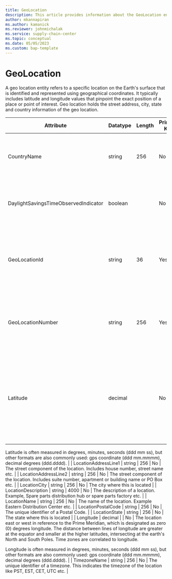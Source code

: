 ```yaml
---
title: GeoLocation
description: This article provides information about the GeoLocation entity.
author: mkannapiran
ms.author: kamanick
ms.reviewer: johnmichalak
ms.service: supply-chain-center
ms.topic: conceptual
ms.date: 05/05/2023
ms.custom: bap-template
---
```


# **GeoLocation**

A geo location entity refers to a specific location on the Earth's surface that is identified and represented using geographical coordinates. It typically includes latitude and longitude values that pinpoint the exact position of a place or point of interest. Geo location holds the street address, city, state and country information of the geo location.


|	Attribute	|	Datatype	|	Length	|	Primary Key	|	Description	|
|---------------|--------|------|----------|-----------|
|	CountryName	|	string	|	256	|	No	|	The country where this is located. Recommended to use ISO code for country	|
|	DaylightSavingsTimeObservedIndicator	|	boolean	|		|	No	|	Indicates whether daylight savings time (DST) is observed at this location.	|
|	GeoLocationId	|	string	|	36	|	Yes	|	The unique identifier of a Location. This is autogenerated by Supply Chain Center or Dynamics 365 applications	|
|	GeoLocationNumber	|	string	|	256	|	Yes	|	The unique number of a location. This is a referenced in an external system to identify the unique location	|
|	Latitude	|	decimal	|		|	No	|	The location north or south in reference to the equator, which is designated at zero (0) degrees. Parallel lines that circle the globe both north and south of the equator. 

Latitude is often measured in degrees, minutes, seconds (ddd mm ss), but other formats are also commonly used: gps coordinate (ddd mm.mmmm), decimal degrees (ddd.dddd).	|
|	LocationAddressLine1	|	string	|	256	|	No	|	The street component of the location. Includes house number, street name etc.	|
|	LocationAddressLine2	|	string	|	256	|	No	|	The street component of the location. Includes suite number, apartment or building name or PO Box etc.	|
|	LocationCity	|	string	|	256	|	No	|	The city where this is located	|
|	LocationDescription	|	string	|	4000	|	No	|	The description of a location. Example, Spare parts distribution hub or spare parts factory etc.	|
|	LocationName	|	string	|	256	|	No	|	The name of the location. Example Eastern Distribution Center etc.	|
|	LocationPostalCode	|	string	|	256	|	No	|	The unique identifier of a Postal Code.	|
|	LocationState	|	string	|	256	|	No	|	The state where this is located	|
|	Longitude	|	decimal	|		|	No	|	The location east or west in reference to the Prime Meridian, which is designated as zero (0) degrees longitude. The distance between lines of longitude are greater at the equator and smaller at the higher latitudes, intersecting at the earth's North and South Poles. Time zones are correlated to longitude.

Longitude is often measured in degrees, minutes, seconds (ddd mm ss), but other formats are also commonly used: gps coordinate (ddd mm.mmmm), decimal degrees (ddd.dddd).	|
|	TimezoneName	|	string	|	256	|	No	|	The unique identifier of a timezone. This indicates the timezone of the location like PST, EST, CET, UTC etc.	|
